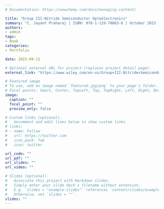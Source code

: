 ```yaml
---
# Documentation: https://wowchemy.com/docs/managing-content/

title: "Group III-Nitride Semiconductor Optoelectronics"
summary: "C. Jayant Praharaj | ISBN: 978-1-119-70863-6 | October 2023 | Wiley | 192 pages"
authors: 
- admin
tags: 
- Book
categories:
- Portfolio

date: 2023-09-11

# Optional external URL for project (replaces project detail page).
external_link: "https://www.wiley.com/en-us/Group+III-Nitride+Semiconductor+Optoelectronics-p-9781119708636"

# Featured image
# To use, add an image named `featured.jpg/png` to your page's folder.
# Focal points: Smart, Center, TopLeft, Top, TopRight, Left, Right, BottomLeft, Bottom, BottomRight.
image:
  caption: ""
  focal_point: ""
  preview_only: false

# Custom links (optional).
#   Uncomment and edit lines below to show custom links.
# links:
# - name: Follow
#   url: https://twitter.com
#   icon_pack: fab
#   icon: twitter

url_code: ""
url_pdf: ""
url_slides: ""
url_video: ""

# Slides (optional).
#   Associate this project with Markdown slides.
#   Simply enter your slide deck's filename without extension.
#   E.g. `slides = "example-slides"` references `content/slides/example-slides.md`.
#   Otherwise, set `slides = ""`.
slides: ""
---
```

